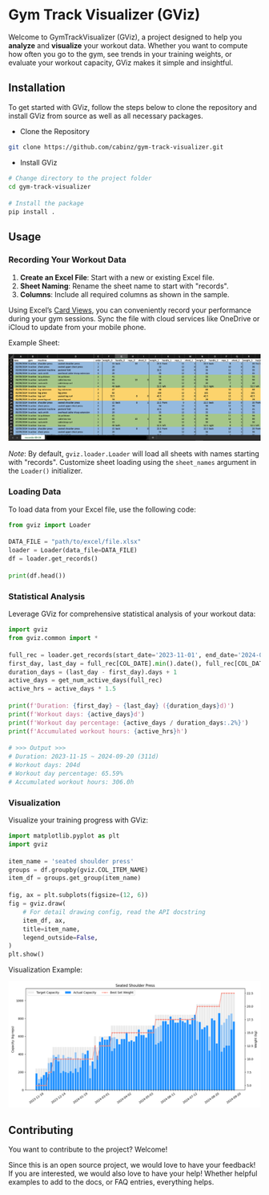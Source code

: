 # Gym Track Visualizer (GViz)

Welcome to GymTrackVisualizer (GViz), a project designed to help you **analyze** and **visualize** your workout data. Whether you want to compute how often you go to the gym, see trends in your training weights, or evaluate your workout capacity, GViz makes it simple and insightful.

## Installation

To get started with GViz, follow the steps below to clone the repository and install GViz from source as well as all necessary packages.

* Clone the Repository
```bash
git clone https://github.com/cabinz/gym-track-visualizer.git
```

* Install GViz
```bash
# Change directory to the project folder
cd gym-track-visualizer

# Install the package
pip install .
```

## Usage

### Recording Your Workout Data

1. **Create an Excel File**: Start with a new or existing Excel file.
2. **Sheet Naming**: Rename the sheet name to start with "records".
3. **Columns**: Include all required columns as shown in the sample.

Using Excel’s [Card Views](https://support.microsoft.com/en-us/office/use-cards-view-to-work-with-table-data-on-your-phone-fda6099e-2de8-4a52-a926-90a7ee61a32b), you can conveniently record your performance during your gym sessions. Sync the file with cloud services like OneDrive or iCloud to update from your mobile phone.

Example Sheet:

![Excel file sample](figs/excel_sample.png)

*Note*: By default, `gviz.loader.Loader` will load all sheets with names starting with "records". Customize sheet loading using the `sheet_names` argument in the `Loader()` initializer.

### Loading Data

To load data from your Excel file, use the following code:

```python
from gviz import Loader

DATA_FILE = "path/to/excel/file.xlsx"
loader = Loader(data_file=DATA_FILE)
df = loader.get_records()

print(df.head())
```

### Statistical Analysis

Leverage GViz for comprehensive statistical analysis of your workout data:

```python
import gviz
from gviz.common import *

full_rec = loader.get_records(start_date='2023-11-01', end_date='2024-09-20')
first_day, last_day = full_rec[COL_DATE].min().date(), full_rec[COL_DATE].max().date()
duration_days = (last_day - first_day).days + 1
active_days = get_num_active_days(full_rec)
active_hrs = active_days * 1.5

print(f'Duration: {first_day} ~ {last_day} ({duration_days}d)')
print(f'Workout days: {active_days}d')
print(f'Workout day percentage: {active_days / duration_days:.2%}')
print(f'Accumulated workout hours: {active_hrs}h')

# >>> Output >>>
# Duration: 2023-11-15 ~ 2024-09-20 (311d)
# Workout days: 204d
# Workout day percentage: 65.59%
# Accumulated workout hours: 306.0h
```

### Visualization

Visualize your training progress with GViz:

```python
import matplotlib.pyplot as plt
import gviz

item_name = 'seated shoulder press'
groups = df.groupby(gviz.COL_ITEM_NAME)
item_df = groups.get_group(item_name)

fig, ax = plt.subplots(figsize=(12, 6))
fig = gviz.draw(
    # For detail drawing config, read the API docstring
    item_df, ax, 
    title=item_name,
    legend_outside=False,
)
plt.show()
```

Visualization Example:

![visualization sample](figs/vis_sample.png)

## Contributing
You want to contribute to the project? Welcome!

Since this is an open source project, we would love to have your feedback! If you are interested, we would also love to have your help! Whether helpful examples to add to the docs, or FAQ entries, everything helps.